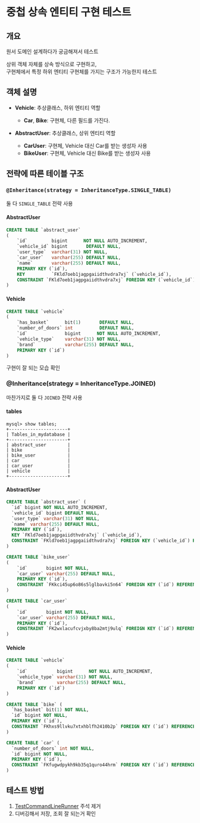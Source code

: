 # 중첩 상속 엔티티 구현 테스트

## 개요
원서 도메인 설계하다가 궁금해져서 테스트

상위 객체 자체를 상속 방식으로 구현하고,   
구현체에서 특정 하위 엔티티 구현체를 가지는 구조가 가능한지 테스트 

## 객체 설명

- **Vehicle**: 추상클래스, 하위 엔티티 역할
  - **Car**, **Bike**: 구현체, 다른 필드를 가진다.


- **AbstractUser**: 추상클래스, 상위 엔티티 역할
  - **CarUser**: 구현체, Vehicle 대신 Car를 받는 생성자 사용
  - **BikeUser**: 구현체, Vehicle 대신 Bike를 받는 생성자 사용 

## 전략에 따른 테이블 구조

### `@Inheritance(strategy = InheritanceType.SINGLE_TABLE)`

둘 다 `SINGLE_TABLE` 전략 사용

#### AbstractUser
```sql
CREATE TABLE `abstract_user`
(
    `id`         bigint      NOT NULL AUTO_INCREMENT,
    `vehicle_id` bigint       DEFAULT NULL,
    `user_type`  varchar(31) NOT NULL,
    `car_user`   varchar(255) DEFAULT NULL,
    `name`       varchar(255) DEFAULT NULL,
    PRIMARY KEY (`id`),
    KEY          `FKld7oeb1jagpgaiidthvdra7xj` (`vehicle_id`),
    CONSTRAINT `FKld7oeb1jagpgaiidthvdra7xj` FOREIGN KEY (`vehicle_id`) REFERENCES `vehicle` (`id`)
)
```

#### Vehicle
```sql
CREATE TABLE `vehicle`
(
    `has_basket`      bit(1)       DEFAULT NULL,
    `number_of_doors` int          DEFAULT NULL,
    `id`              bigint      NOT NULL AUTO_INCREMENT,
    `vehicle_type`    varchar(31) NOT NULL,
    `brand`           varchar(255) DEFAULT NULL,
    PRIMARY KEY (`id`)
)
```

구현이 잘 되는 모습 확인


### @Inheritance(strategy = InheritanceType.JOINED)

마찬가지로 둘 다 `JOINED` 전략 사용
#### tables
```shell
mysql> show tables;
+----------------------+
| Tables_in_mydatabase |
+----------------------+
| abstract_user        |
| bike                 |
| bike_user            |
| car                  |
| car_user             |
| vehicle              |
+----------------------+
```

#### AbstractUser

```sql
CREATE TABLE `abstract_user` (
  `id` bigint NOT NULL AUTO_INCREMENT,
  `vehicle_id` bigint DEFAULT NULL,
  `user_type` varchar(31) NOT NULL,
  `name` varchar(255) DEFAULT NULL,
  PRIMARY KEY (`id`),
  KEY `FKld7oeb1jagpgaiidthvdra7xj` (`vehicle_id`),
  CONSTRAINT `FKld7oeb1jagpgaiidthvdra7xj` FOREIGN KEY (`vehicle_id`) REFERENCES `vehicle` (`id`)
)
```

```sql
CREATE TABLE `bike_user`
(
    `id`       bigint NOT NULL,
    `car_user` varchar(255) DEFAULT NULL,
    PRIMARY KEY (`id`),
    CONSTRAINT `FKkci45up6o86s5lglbavki5n64` FOREIGN KEY (`id`) REFERENCES `abstract_user` (`id`)
)
```

```sql
CREATE TABLE `car_user`
(
    `id`       bigint NOT NULL,
    `car_user` varchar(255) DEFAULT NULL,
    PRIMARY KEY (`id`),
    CONSTRAINT `FK2wxlacufcvjxby8ba2mtj9ulq` FOREIGN KEY (`id`) REFERENCES `abstract_user` (`id`)
) 
```

#### Vehicle
```sql
CREATE TABLE `vehicle`
(
    `id`           bigint      NOT NULL AUTO_INCREMENT,
    `vehicle_type` varchar(31) NOT NULL,
    `brand`        varchar(255) DEFAULT NULL,
    PRIMARY KEY (`id`)
)
```

```sql
CREATE TABLE `bike` (
  `has_basket` bit(1) NOT NULL,
  `id` bigint NOT NULL,
  PRIMARY KEY (`id`),
  CONSTRAINT `FKhxs9llvku7xtxhblfh2410b2p` FOREIGN KEY (`id`) REFERENCES `vehicle` (`id`)
)
```

```sql
CREATE TABLE `car` (
  `number_of_doors` int NOT NULL,
  `id` bigint NOT NULL,
  PRIMARY KEY (`id`),
  CONSTRAINT `FKfugwdpykh9kb35q1quro44hrm` FOREIGN KEY (`id`) REFERENCES `vehicle` (`id`)
)
```

## 테스트 방법
1. [TestCommandLineRunner](TestCommandLineRunner.java) 주석 제거
2. 디버깅해서 저장, 조회 잘 되는거 확인
